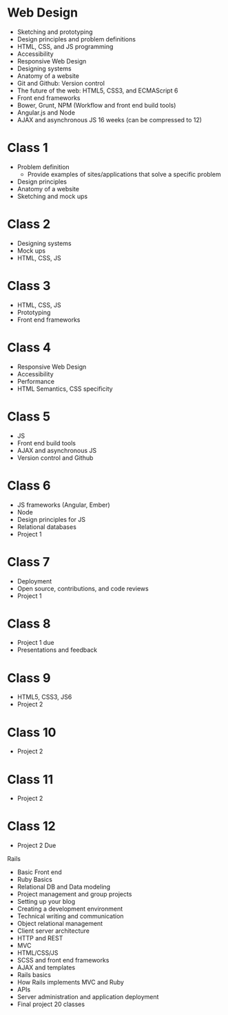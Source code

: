 # Web Design

- Sketching and prototyping
- Design principles and problem definitions
- HTML, CSS, and JS programming
- Accessibility
- Responsive Web Design
- Designing systems
- Anatomy of a website
- Git and Github: Version control
- The future of the web: HTML5, CSS3, and ECMAScript 6
- Front end frameworks
- Bower, Grunt, NPM (Workflow and front end build tools)
- Angular.js and Node
- AJAX and asynchronous JS
16 weeks (can be compressed to 12)

# Class 1
- Problem definition
  - Provide examples of sites/applications that solve a specific problem
- Design principles
- Anatomy of a website
- Sketching and mock ups

# Class 2
- Designing systems
- Mock ups
- HTML, CSS, JS

# Class 3
- HTML, CSS, JS
- Prototyping
- Front end frameworks

# Class 4
- Responsive Web Design
- Accessibility
- Performance
- HTML Semantics, CSS specificity

# Class 5
- JS
- Front end build tools
- AJAX and asynchronous JS
- Version control and Github

# Class 6
- JS frameworks (Angular, Ember)
- Node
- Design principles for JS
- Relational databases
- Project 1

# Class 7
- Deployment
- Open source, contributions, and code reviews
- Project 1

# Class 8
- Project 1 due
- Presentations and feedback

# Class 9
- HTML5, CSS3, JS6
- Project 2

# Class 10
- Project 2

# Class 11
- Project 2

# Class 12
- Project 2 Due

Rails
- Basic Front end
- Ruby Basics
- Relational DB and Data modeling
- Project management and group projects
- Setting up your blog
- Creating a development environment
- Technical writing and communication
- Object relational management
- Client server architecture
- HTTP and REST
- MVC
- HTML/CSS/JS
- SCSS and front end frameworks
- AJAX and templates
- Rails basics
- How Rails implements MVC and Ruby
- APIs
- Server administration and application deployment
- Final project
20 classes

